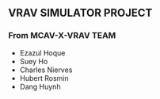 ##   VRAV SIMULATOR PROJECT
### From MCAV-X-VRAV TEAM

- Ezazul Hoque
- Suey Ho
- Charles Nierves
- Hubert Rosmin
- Dang Huynh